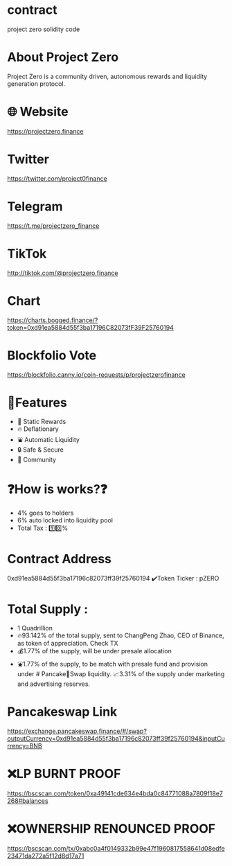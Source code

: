 # contract
project zero solidity code

# About Project Zero
Project Zero is a community driven, autonomous rewards and liquidity generation protocol.

# 🌐 Website
https://projectzero.finance

# Twitter
https://twitter.com/project0finance

# Telegram
https://t.me/projectzero_finance

# TikTok
http://tiktok.com/@projectzero.finance

# Chart
https://charts.bogged.finance/?token=0xd91ea5884d55f3ba17196C82073fF39F25760194

# Blockfolio Vote
https://blockfolio.canny.io/coin-requests/p/projectzerofinance

# 📌Features
- 🏧 Static Rewards
- 🔥 Deflationary
- ⛲️ Automatic Liquidity
- 🔒 Safe & Secure
- 🤝 Community

# ❓How is works?❓
- 4% goes to holders
- 6% auto locked into liquidity pool
- Total Tax : 1️⃣0️⃣%

# Contract Address

0xd91ea5884d55f3ba17196c82073ff39f25760194
✔️Token Ticker : pZERO

# Total Supply : 
- 1 Quadrillion
- 🔥93.142% of the total supply, sent to ChangPeng Zhao, CEO of Binance, as token of appreciation. Check TX
- 💰1.77% of the supply, will be under presale allocation
- ⛲️1.77% of the supply, to be match with presale fund and provision under # Pancake🥞Swap liquidity.
📈3.31% of the supply under marketing and advertising reserves.

# Pancakeswap Link
https://exchange.pancakeswap.finance/#/swap?outputCurrency=0xd91ea5884d55f3ba17196c82073ff39f25760194&inputCurrency=BNB

# ❌LP BURNT PROOF
https://bscscan.com/token/0xa49141cde634e4bda0c84771088a7809f18e7268#balances

# ❌OWNERSHIP RENOUNCED PROOF 
https://bscscan.com/tx/0xabc0a4f0149332b99e47f1960817558641d08edfe23471da272a5f12d8d17a71